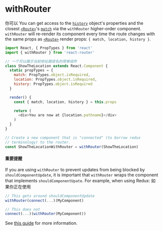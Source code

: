 # withRouter

你可以
You can get access to the [`history`](history.md) object's properties and the closest [`<Route>`](Route.md)'s [`match`](match.md) via the `withRouter` higher-order component. `withRouter` will re-render its component every time the route changes with the same props as [`<Route>`](./Route.md) render props: `{ match, location, history }`.

```js
import React, { PropTypes } from 'react'
import { withRouter } from 'react-router'

// 一个可以展示当前地址路径名的简单组件
class ShowTheLocation extends React.Component {
  static propTypes = {
    match: PropTypes.object.isRequired,
    location: PropTypes.object.isRequired,
    history: PropTypes.object.isRequired
  }

  render() {
    const { match, location, history } = this.props

    return (
      <div>You are now at {location.pathname}</div>
    )
  }
}

// Create a new component that is "connected" (to borrow redux
// terminology) to the router.
const ShowTheLocationWithRouter = withRouter(ShowTheLocation)
```

#### 重要提醒

If you are using `withRouter` to prevent updates from being blocked by `shouldComponentUpdate`, it is important that `withRouter` wraps the component that implements `shouldComponentUpate`. For example, when using Redux: 
如果你正在使用
```js
// This gets around shouldComponentUpdate
withRouter(connect(...)(MyComponent)

// This does not
connect(...)(withRouter(MyComponent))
```

See [this guide](https://github.com/ReactTraining/react-router/blob/master/packages/react-router/docs/guides/blocked-updates.md) for more information.
